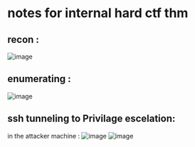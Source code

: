 # notes  for internal hard ctf thm 

## recon : 
![image](https://github.com/ArielElb/TryHackMe-CTFs/assets/94087682/b3083cbd-95e2-4ab1-a1c3-d088cddb771f)

## enumerating :

![image](https://github.com/ArielElb/TryHackMe-CTFs/assets/94087682/41a6f84b-1982-410f-8eb7-12fed72a297a)


## ssh tunneling to Privilage escelation:

in the attacker machine :
![image](https://github.com/ArielElb/TryHackMe-CTFs/assets/94087682/80eacedf-c6a9-410c-a2d4-80248e60c31a)
![image](https://github.com/ArielElb/TryHackMe-CTFs/assets/94087682/ce2a1793-8e04-459c-a553-115d77f8f4d8)
